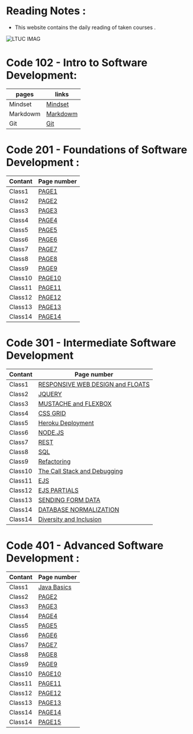 # Reading Notes :

- This website contains the daily reading of taken courses .

![LTUC IMAG](https://tse3.mm.bing.net/th?id=OIP.NnKjqMfUo-fisKWU9URw4QHaE5&pid=Api&P=0&w=232&h=154)


# Code 102 - Intro to Software Development:


pages | links | 
---------| ----------- |
Mindset | [Mindset](https://baraarami.github.io/reading-notes/Mindset)| 
Markdowm | [Markdowm](https://baraarami.github.io/reading-notes/Learning%20Markdown)|
Git | [Git](https://baraarami.github.io/reading-notes/Git%20intro)|   




# Code 201 - Foundations of Software Development :

Contant | Page number  | 
---------| ----------- |
Class1 | [PAGE1](https://baraarami.github.io/code-201_READING-NOTE/class-01)| 
Class2 | [PAGE2](https://baraarami.github.io/code-201_READING-NOTE/class-02)|
Class3 | [PAGE3](https://baraarami.github.io/code-201_READING-NOTE/class-03)|   
Class4 | [PAGE4](https://baraarami.github.io/code-201_READING-NOTE/class-04)|   
Class5 | [PAGE5](https://baraarami.github.io/code-201_READING-NOTE/class-05)|   
Class6 | [PAGE6](https://baraarami.github.io/code-201_READING-NOTE/class-06)|  
Class7 | [PAGE7](https://baraarami.github.io/code-201_READING-NOTE/class-07)|  
Class8 | [PAGE8](https://baraarami.github.io/code-201_READING-NOTE/class-08)|   
Class9 | [PAGE9](https://baraarami.github.io/code-201_READING-NOTE/class-09)|   
Class10| [PAGE10](https://baraarami.github.io/code-201_READING-NOTE/class-10)|  
Class11| [PAGE11](https://baraarami.github.io/code-201_READING-NOTE/class-11-Audio%2C%20Video%2C%20Images)| 
Class12| [PAGE12](https://baraarami.github.io/code-201_READING-NOTE/class-12%20Chart.js%2C%20Canvas)| 
Class13| [PAGE13](https://baraarami.github.io/code-201_READING-NOTE/Local%20Storage)| 
Class14| [PAGE14](https://baraarami.github.io/code-201_READING-NOTE/class-13-CSS%20Transforms%2C%20Transitions%2C%20and%20Animations)| 




# Code 301 - Intermediate Software Development 

Contant | Page number  | 
---------| ----------- |
Class1 | [RESPONSIVE WEB DESIGN and FLOATS](https://baraarami.github.io/reading-notes/RESPONSIVE%20WEB%20DESIGN%20and%20FLOATS)| 
Class2 | [JQUERY](https://baraarami.github.io/reading-notes/jQuery%2C%20Events%2C%20and%20The%20DOM)|
Class3 | [MUSTACHE and FLEXBOX](https://baraarami.github.io/reading-notes/MUSTACHE%20and%20FLEXBOX)|   
Class4 | [CSS GRID](https://baraarami.github.io/reading-notes/CSS-GRID)|   
Class5 | [Heroku Deployment](https://baraarami.github.io/reading-notes/Heroku%20Deployment)|   
Class6 | [NODE.JS](https://baraarami.github.io/reading-notes/NODE.JS)|  
Class7 | [REST](https://baraarami.github.io/reading-notes/REST)|  
Class8 | [SQL](https://baraarami.github.io/reading-notes/SQL)|   
Class9 | [Refactoring](https://baraarami.github.io/reading-notes/Refactoring)|   
Class10| [The Call Stack and Debugging](https://baraarami.github.io/reading-notes/The%20Call%20Stack%20and%20Debugging)|  
Class11| [EJS](https://baraarami.github.io/reading-notes/EJS)| 
Class12| [EJS PARTIALS](https://baraarami.github.io/reading-notes/EJS%20PARTIALS)| 
Class13| [ SENDING FORM DATA](https://baraarami.github.io/reading-notes/SENDING%20FORM%20DATA)| 
Class14| [DATABASE NORMALIZATION](https://baraarami.github.io/reading-notes/DATABASE%20NORMALIZATION)| 
Class14| [Diversity and Inclusion](https://baraarami.github.io/reading-notes/Diversity%20and%20Inclusion)|



# Code 401 - Advanced Software Development :

Contant | Page number  | 
---------| ----------- |
Class1 | [Java Basics](https://baraarami.github.io/reading-notes/Java%20Basics)| 
Class2 | [PAGE2]()|
Class3 | [PAGE3]()|   
Class4 | [PAGE4]()|   
Class5 | [PAGE5]()|   
Class6 | [PAGE6]()|  
Class7 | [PAGE7]()|  
Class8 | [PAGE8]()|   
Class9 | [PAGE9]()|   
Class10| [PAGE10]()|  
Class11| [PAGE11]()| 
Class12| [PAGE12]()| 
Class13| [PAGE13]()| 
Class14| [PAGE14]()| 
Class14| [PAGE15]()|

